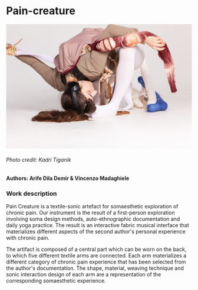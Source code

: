 # Pain-creature

[![](https://github.com/vincenzomadaghiele/Pain-creature/blob/main/imgs/kadritiganik-6568.JPG)](https://www.youtube.com/watch?v=oRbIMbh2NCc "Pain Creature by Arife Dila Demir & Vincenzo Madaghiele")
###### Photo credit: Kadri Tiganik

#### Authors: Arife Dila Demir & Vincenzo Madaghiele 

### Work description
Pain Creature is a textile-sonic artefact for somaesthetic exploration of chronic pain. Our instrument is the result of a first-person exploration involving soma design methods, auto-ethnographic documentation and daily yoga practice. The result is an interactive fabric musical interface that materializes different aspects of the second author's personal experience with chronic pain. 

The artifact is composed of a central part which can be worn on the back, to which five different textile arms are connected. Each arm materializes a different category of chronic pain experience that has been selected from the author's documentation. The shape, material, weaving technique and sonic interaction design of each arm are a representation of the corresponding somaesthetic experience. 
